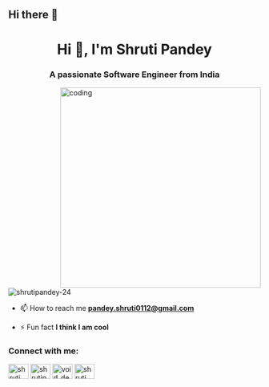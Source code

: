## Hi there 👋

<!--
**Shrutipandey-24/Shrutipandey-24** is a ✨ _special_ ✨ repository because its `README.md` (this file) appears on your GitHub profile.

Here are some ideas to get you started:

- 🔭 I’m currently working on ...
- 🌱 I’m currently learning ...
- 👯 I’m looking to collaborate on ...
- 🤔 I’m looking for help with ...
- 💬 Ask me about ...
- 📫 How to reach me: ...
- 😄 Pronouns: ...
- ⚡ Fun fact: ...
-->
<h1 align="center">Hi 👋, I'm Shruti Pandey</h1>
<h3 align="center">A passionate Software Engineer from India</h3>
<img align="right" alt="coding" width="400" src="https://media.tenor.com/IF2JdxzmyN4AAAAj/coding-girl.gif">

<p align="left"> <img src="https://komarev.com/ghpvc/?username=shrutipandey-24&label=Profile%20views&color=0e75b6&style=flat" alt="shrutipandey-24" /> </p>

- 📫 How to reach me **pandey.shruti0112@gmail.com**

- ⚡ Fun fact **I think I am cool**

<h3 align="left">Connect with me:</h3>
<p align="left">
<a href="https://linkedin.com/in/shruti pandey gla university" target="blank"><img align="center" src="https://raw.githubusercontent.com/rahuldkjain/github-profile-readme-generator/master/src/images/icons/Social/linked-in-alt.svg" alt="shruti pandey gla university" height="30" width="40" /></a>
<a href="https://instagram.com/shrutipandey3292" target="blank"><img align="center" src="https://raw.githubusercontent.com/rahuldkjain/github-profile-readme-generator/master/src/images/icons/Social/instagram.svg" alt="shrutipandey3292" height="30" width="40" /></a>
<a href="https://www.codechef.com/users/void_deed_24" target="blank"><img align="center" src="https://cdn.jsdelivr.net/npm/simple-icons@3.1.0/icons/codechef.svg" alt="void_deed_24" height="30" width="40" /></a>
<a href="https://www.leetcode.com/shruti_pandey3292" target="blank"><img align="center" src="https://raw.githubusercontent.com/rahuldkjain/github-profile-readme-generator/master/src/images/icons/Social/leet-code.svg" alt="shruti_pandey3292" height="30" width="40" /></a>
</p>

